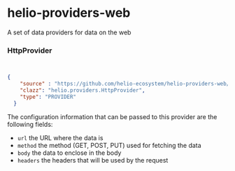 # helio-providers-web

A set of data providers for data on the web


### HttpProvider

````json


{
    "source" : "https://github.com/helio-ecosystem/helio-providers-web/releases/download/v0.1.1/helio-providers-web-0.1.1.jar",
    "clazz": "helio.providers.HttpProvider",
    "type": "PROVIDER"
  }
````

The configuration information that can be passed to this provider are the following fields:

 * `url` the URL where the data is
 * `method` the method (GET, POST, PUT) used for fetching the data
 * `body` the data to enclose in the body
 * `headers` the headers that will be used by the request
